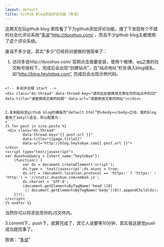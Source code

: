 ```yaml
---
layout: default
title: Github Blog添加评论功能（多说）
---
```

这两天在玩github blog 索性看了下为github添加评论功能，搜了下发现有个不错的社会化评论系统“[多说](http://duoshuo.com/ "多说")”http://duoshuo.com/ ，而且不少github blog主都使用了这个评论系统。

废话不多少说，其实“多少”已经将对接做的很简单了：
1. 访问多说http://duoshuo.com/ 官网点击我要安装，使用个微博、qq之类的社交帐号授权下，完成后会出现“创建站点”，在“站点地址”栏处填入blog域名，如“http://blog.heytobye.com”, 完成后会出现示例代码。
>````
	<!-- 多说评论框 start -->
	<div class="ds-thread" data-thread-key="请将此处替换成文章在你的站点中的ID" data-title="请替换成文章的标题" data-url="请替换成文章的网址"></div>
<!-- 多说评论框 end -->
<!-- 多说公共JS代码 start (一个网页只需插入一次) -->
<script type="text/javascript">
var duoshuoQuery = {short_name:"heytobye"};
	(function() {
		var ds = document.createElement('script');
		ds.type = 'text/javascript';ds.async = true;
		ds.src = (document.location.protocol == 'https:' ? 'https:' : 'http:') + '//static.duoshuo.com/embed.js';
		ds.charset = 'UTF-8';
		(document.getElementsByTagName('head')[0] 
		 || document.getElementsByTagName('body')[0]).appendChild(ds);
	})();
	</script>
<!-- 多说公共JS代码 end -->
````

2.复制粘帖至github blog的模板页“default.html”的<body></body>之间，我的blog套用了Jekyll语法，所以配置为：
>````
{% for post in site.posts %}
 <div class="ds-thread" 
 		data-thread-key="{{ post.url }}"
		data-title="{{page.title}}"
		data-url="http://blog.heytobye.com{{ post.url }}">
</div>
<script type="text/javascript">
var duoshuoQuery = {short_name:"heytobye"};
	(function() {
		var ds = document.createElement('script');
		ds.type = 'text/javascript';ds.async = true;
		ds.src = (document.location.protocol == 'https:' ? 'https:' : 'http:') + '//static.duoshuo.com/embed.js';
		ds.charset = 'UTF-8';
		(document.getElementsByTagName('head')[0] 
		 || document.getElementsByTagName('body')[0]).appendChild(ds);
	})();
</script>
{% endfor %}
````

当然你可以将<sctript></sctript>添加至你的JS文件内。

3.commit下，push下，就算完成了，其它人说要等10分钟，其实我这感觉push成功就完事了。

致谢：“[多说](http://duoshuo.com "多说")”